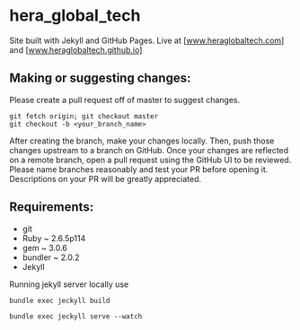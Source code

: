 # hera_global_tech
Site built with Jekyll and GitHub Pages.
Live at [www.heraglobaltech.com] and [www.heraglobaltech.github.io]

## Making or suggesting changes:
Please create a pull request off of master to suggest changes.
```shell
git fetch origin; git checkout master
git checkout -b <your_branch_name>
```
After creating the branch, make your changes locally. Then, push those changes upstream to a branch on GitHub.
Once your changes are reflected on a remote branch, open a pull request using the GitHub UI to be reviewed. 
Please name branches reasonably and test your PR before opening it. Descriptions on your PR will be greatly appreciated.

## Requirements:
 - git
 - Ruby ~ 2.6.5p114 
 - gem ~ 3.0.6
 - bundler ~ 2.0.2
 - Jekyll
 
 
Running jekyll server locally use

`bundle exec jeckyll build`

`bundle exec jeckyll serve --watch`
